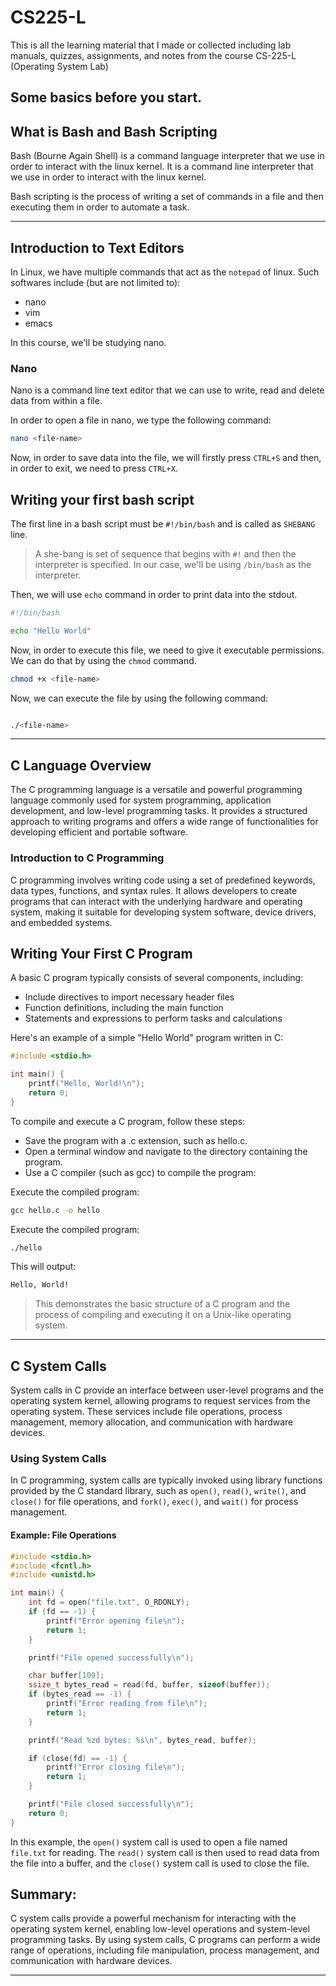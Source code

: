 # CS225-L

This is all the learning material that I made or collected including lab manuals, quizzes, assignments, and notes from the course CS-225-L (Operating System Lab)

## Some basics before you start.

## What is Bash and Bash Scripting

Bash (Bourne Again Shell) is a command language interpreter that we use in order to interact with the linux kernel. It is a command line interpreter that we use in order to interact with the linux kernel.

Bash scripting is the process of writing a set of commands in a file and then executing them in order to automate a task.

---

## Introduction to Text Editors

In Linux, we have multiple commands that act as the `notepad` of linux. Such softwares include (but are not limited to):

- nano
- vim
- emacs  

In this course, we'll be studying nano.

### Nano

Nano is a command line text editor that we can use to write, read and delete data from within a file.

In order to open a file in nano, we type the following command:

```bash
nano <file-name>
```

Now, in order to save data into the file, we will firstly press `CTRL+S` and then, in order to exit, we need to press `CTRL+X`.

## Writing your first bash script

The first line in a bash script must be `#!/bin/bash` and is called as `SHEBANG` line.

> A she-bang is set of sequence that begins with `#!` and then the interpreter is specified. In our case, we'll be using `/bin/bash` as the interpreter.

Then, we will use `echo` command in order to print data into the stdout.

```bash
#!/bin/bash

echo "Hello World"
```

Now, in order to execute this file, we need to give it executable permissions. We can do that by using the `chmod` command.

```bash
chmod +x <file-name>
```

Now, we can execute the file by using the following command:

```bash

./<file-name>
```

---

## C Language Overview

The C programming language is a versatile and powerful programming language commonly used for system programming, application development, and low-level programming tasks. It provides a structured approach to writing programs and offers a wide range of functionalities for developing efficient and portable software.

### Introduction to C Programming

C programming involves writing code using a set of predefined keywords, data types, functions, and syntax rules. It allows developers to create programs that can interact with the underlying hardware and operating system, making it suitable for developing system software, device drivers, and embedded systems.

## Writing Your First C Program

A basic C program typically consists of several components, including:

- Include directives to import necessary header files
- Function definitions, including the main function
- Statements and expressions to perform tasks and calculations

Here's an example of a simple "Hello World" program written in C:

```c
#include <stdio.h>

int main() {
    printf("Hello, World!\n");
    return 0;
}
```

To compile and execute a C program, follow these steps:

- Save the program with a .c extension, such as hello.c.
- Open a terminal window and navigate to the directory containing the program.
- Use a C compiler (such as gcc) to compile the program:

Execute the compiled program:

```bash
gcc hello.c -o hello
```

Execute the compiled program:

```bash
./hello
```

This will output:

```bash
Hello, World!
```

> This demonstrates the basic structure of a C program and the process of compiling and executing it on a Unix-like operating system.

---

## C System Calls

System calls in C provide an interface between user-level programs and the operating system kernel, allowing programs to request services from the operating system. These services include file operations, process management, memory allocation, and communication with hardware devices.

### Using System Calls

In C programming, system calls are typically invoked using library functions provided by the C standard library, such as `open()`, `read()`, `write()`, and `close()` for file operations, and `fork()`, `exec()`, and `wait()` for process management.

#### Example: File Operations

```c
#include <stdio.h>
#include <fcntl.h>
#include <unistd.h>

int main() {
    int fd = open("file.txt", O_RDONLY);
    if (fd == -1) {
        printf("Error opening file\n");
        return 1;
    }

    printf("File opened successfully\n");

    char buffer[100];
    ssize_t bytes_read = read(fd, buffer, sizeof(buffer));
    if (bytes_read == -1) {
        printf("Error reading from file\n");
        return 1;
    }

    printf("Read %zd bytes: %s\n", bytes_read, buffer);

    if (close(fd) == -1) {
        printf("Error closing file\n");
        return 1;
    }

    printf("File closed successfully\n");
    return 0;
}

```

In this example, the `open()` system call is used to open a file named `file.txt` for reading. The `read()` system call is then used to read data from the file into a buffer, and the `close()` system call is used to close the file.

## Summary:

C system calls provide a powerful mechanism for interacting with the operating system kernel, enabling low-level operations and system-level programming tasks. By using system calls, C programs can perform a wide range of operations, including file manipulation, process management, and communication with hardware devices.

---
